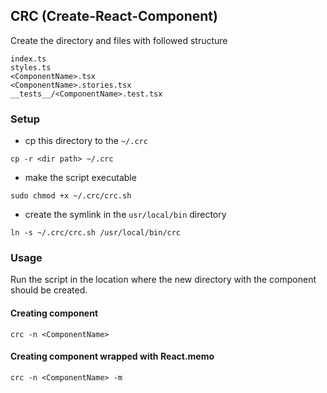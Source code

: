 ## CRC (Create-React-Component)
Create the directory and files with followed structure
```
index.ts
styles.ts
<ComponentName>.tsx
<ComponentName>.stories.tsx
__tests__/<ComponentName>.test.tsx
```


### Setup
- cp this directory to the `~/.crc`

```shell script
cp -r <dir path> ~/.crc
```

- make the script executable
```shell script
sudo chmod +x ~/.crc/crc.sh
```

- create the symlink in the `usr/local/bin` directory
```shell script
ln -s ~/.crc/crc.sh /usr/local/bin/crc
```

### Usage
Run the script in the location where the new directory with the component should be created.

#### Creating component
```shell script
crc -n <ComponentName>
```

#### Creating component wrapped with React.memo
```shell script
crc -n <ComponentName> -m
```
